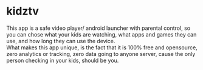# kidztv

This app is a safe video player/ android launcher with parental control, so you can chose what your kids are
watching, what apps and games they can use, and how long they can use the device.<br/>
What makes this app unique, is the fact that it is 100% free and opensource, zero analytics or tracking, zero
data going to anyone server, cause the only person checking in your kids, should be you.
